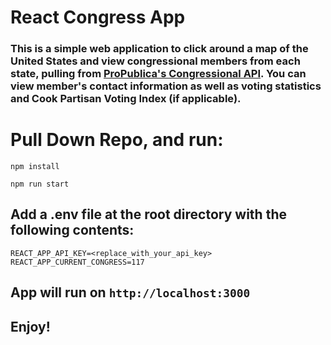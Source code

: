 # React Congress App
### This is a simple web application to click around a map of the United States and view congressional members from each state, pulling from [ProPublica's Congressional API](https://projects.propublica.org/api-docs/congress-api/). You can view member's contact information as well as voting statistics and Cook Partisan Voting Index (if applicable).

# Pull Down Repo, and run:
`npm install`

`npm run start`

## Add a .env file at the root directory with the following contents:
```
REACT_APP_API_KEY=<replace_with_your_api_key>
REACT_APP_CURRENT_CONGRESS=117
```

## App will run on `http://localhost:3000`

## Enjoy!
